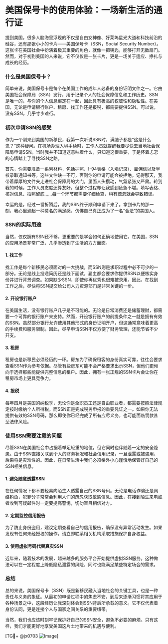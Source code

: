 # 美国保号卡的使用体验：一场新生活的通行证

提到美国，很多人脑海里浮现的不仅是自由女神像、好莱坞星光大道和科技前沿的硅谷，还有那张小小的卡片——美国保号卡（SSN，Social Security Number）。这张卡在美国社会中扮演着极其重要的角色，就像一把钥匙，能够打开无数扇门。然而，对于初到美国的人来说，它不仅仅是一张卡片，更是一场关于适应、挣扎与成长的经历。

### 什么是美国保号卡？

简单来说，美国保号卡是每个在美国工作的成年人必备的身份证明文件之一。它由美国社会保障局（SSA）发行，用于记录个人的社会保障信息和工作历史。SSN是唯一的，与你的个人信息绑定在一起，因此具有极高的权威性和隐私性。在美国，无论是申请银行账户、租房、找工作还是报税，都需要提供SSN。可以说，没有SSN，几乎寸步难行。

### 初次申请SSN的感受

作为一个刚来到美国的新移民，我第一次听说SSN时，满脑子都是“这是什么鬼？”这种疑问。在机场办理入境手续时，工作人员就提醒我要尽快去当地社会保障局申请SSN。当时我并不知道这意味着什么，只知道这很重要，于是怀着忐忑的心情踏上了寻找SSN之路。

首先，你需要准备一系列材料，包括护照、I-94表格（入境记录）、雇佣信以及学校录取通知书等。这些文件缺一不可，否则你的申请可能会被拒绝。记得那天，我带着厚厚的文件夹走进社会保障局的大门，里面人头攒动，气氛紧张又严肃。轮到我的时候，工作人员态度还算友好，但整个过程却让我感到疲惫不堪。填写表格、核对信息、拍照留底……每一个环节都需要仔细检查，稍有疏忽就会导致错误。

幸运的是，经过一番折腾后，我的SSN终于顺利申请下来了。拿到卡片的那一刻，我心里涌起一种莫名的满足感，仿佛自己真正成为了一名“合法”的美国人。

### SSN的实际用途

当然，仅仅拥有SSN还不够，更重要的是学会如何正确地使用它。在美国，SSN的应用场景非常广泛，几乎渗透到了生活的方方面面。

#### 1. 找工作
找工作是每个新移民必须面对的一大挑战，而SSN则是求职过程中必不可少的一部分。无论是线上投递简历还是线下面试，雇主都会要求你提供SSN以便核实身份并进行背景调查。如果缺少SSN，即使你再优秀也很难被录用。因此，在找到工作之后，尽快将SSN提交给公司人力资源部门是非常关键的一步。

#### 2. 开设银行账户
在美国生活，没有银行账户几乎是不可能的。无论是日常消费还是储蓄理财，都需要一个可靠的银行账户来支持。然而，开设银行账户的前提条件之一就是拥有有效的SSN。虽然部分银行允许使用其他形式的身份证明开户，但这通常意味着更高的手续费和服务限制。因此，尽早申请SSN不仅方便了财务管理，还能节省不少开支。

#### 3. 租房
租房也是新移民必须经历的一环。房东为了确保租客的身份真实可靠，往往会要求查看SSN作为参考依据。尽管有些房东可能不会严格要求出示SSN，但他们更倾向于选择那些能提供完整信息的租户。因此，拥有一张正规的SSN卡片会让你在租房市场上更具竞争力。

#### 4. 报税
每年四月是美国的纳税季，无论你是全职员工还是自由职业者，都需要按照法律规定按时缴纳个人所得税。而SSN正是完成税务申报的重要凭证之一。如果你无法提供有效的SSN号码，那么即使你已经完成了所有应尽义务，也可能面临罚款甚至法律风险。

### 使用SSN需要注意的问题

尽管SSN在美国社会中占据着举足轻重的地位，但它同时也伴随着一定的安全隐患。由于SSN直接关联到个人的财务状况和社会信用记录，一旦泄露或被盗用，后果将是灾难性的。因此，在日常生活中我们必须格外小心谨慎地保管好自己的SSN相关信息。

#### 1. 避免随意透露SSN
在任何情况下都不要轻易向陌生人透露自己的SSN号码。无论是电话诈骗还是网络钓鱼，犯罪分子常常会利用人们的疏忽获取敏感信息。因此，在接到陌生来电或者收到可疑邮件时一定要提高警惕，切勿盲目相信对方。

#### 2. 定期监控信用报告
为了防止身份盗用，建议定期查看自己的信用报告，确保没有异常活动发生。如果发现有任何未经授权的操作，请立即联系相关机构采取措施保护自身权益。

#### 3. 使用虚拟号码代替真实SSN
近年来，随着技术的发展，越来越多的服务平台开始提供虚拟SSN服务。这种做法可以在一定程度上降低隐私泄露的风险，同时也能满足某些特定场合的需求。

### 总结

总的来说，美国保号卡（SSN）既是新移民融入当地社会的关键工具，也是一种责任与义务的象征。从最初的申请过程中的焦虑不安，到后来逐渐习惯将其应用于各种场景之中，这段经历让我深刻体会到SSN背后所承载的意义。它不仅代表着身份认同，更是连接个人与国家之间关系的重要纽带。

当然，我们也应该时刻牢记保护好自己的SSN安全，避免不必要的麻烦。只有这样，我们才能更好地享受美国这片土地带来的机遇与便利。

[TG💪+ @jx0703 ![Image](https://github.com/user-attachments/assets/dbca1d08-cadb-493c-b0ec-ad6f7a83f270)]